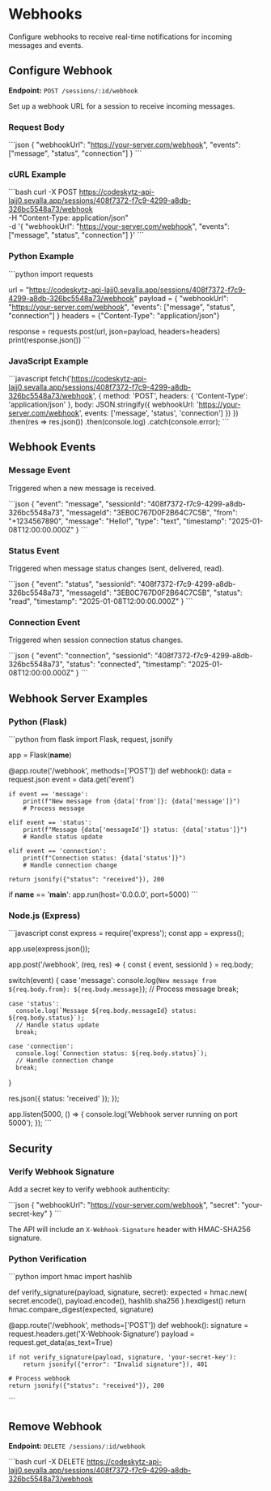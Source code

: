 # Webhooks

Configure webhooks to receive real-time notifications for incoming messages and events.

## Configure Webhook

**Endpoint:** `POST /sessions/:id/webhook`

Set up a webhook URL for a session to receive incoming messages.

### Request Body

\`\`\`json
{
  "webhookUrl": "https://your-server.com/webhook",
  "events": ["message", "status", "connection"]
}
\`\`\`

### cURL Example

\`\`\`bash
curl -X POST https://codeskytz-api-lajj0.sevalla.app/sessions/408f7372-f7c9-4299-a8db-326bc5548a73/webhook \
  -H "Content-Type: application/json" \
  -d '{
    "webhookUrl": "https://your-server.com/webhook",
    "events": ["message", "status", "connection"]
  }'
\`\`\`

### Python Example

\`\`\`python
import requests

url = "https://codeskytz-api-lajj0.sevalla.app/sessions/408f7372-f7c9-4299-a8db-326bc5548a73/webhook"
payload = {
    "webhookUrl": "https://your-server.com/webhook",
    "events": ["message", "status", "connection"]
}
headers = {"Content-Type": "application/json"}

response = requests.post(url, json=payload, headers=headers)
print(response.json())
\`\`\`

### JavaScript Example

\`\`\`javascript
fetch('https://codeskytz-api-lajj0.sevalla.app/sessions/408f7372-f7c9-4299-a8db-326bc5548a73/webhook', {
  method: 'POST',
  headers: { 'Content-Type': 'application/json' },
  body: JSON.stringify({
    webhookUrl: 'https://your-server.com/webhook',
    events: ['message', 'status', 'connection']
  })
})
  .then(res => res.json())
  .then(console.log)
  .catch(console.error);
\`\`\`

## Webhook Events

### Message Event

Triggered when a new message is received.

\`\`\`json
{
  "event": "message",
  "sessionId": "408f7372-f7c9-4299-a8db-326bc5548a73",
  "messageId": "3EB0C767D0F2B64C7C5B",
  "from": "+1234567890",
  "message": "Hello!",
  "type": "text",
  "timestamp": "2025-01-08T12:00:00.000Z"
}
\`\`\`

### Status Event

Triggered when message status changes (sent, delivered, read).

\`\`\`json
{
  "event": "status",
  "sessionId": "408f7372-f7c9-4299-a8db-326bc5548a73",
  "messageId": "3EB0C767D0F2B64C7C5B",
  "status": "read",
  "timestamp": "2025-01-08T12:00:00.000Z"
}
\`\`\`

### Connection Event

Triggered when session connection status changes.

\`\`\`json
{
  "event": "connection",
  "sessionId": "408f7372-f7c9-4299-a8db-326bc5548a73",
  "status": "connected",
  "timestamp": "2025-01-08T12:00:00.000Z"
}
\`\`\`

## Webhook Server Examples

### Python (Flask)

\`\`\`python
from flask import Flask, request, jsonify

app = Flask(__name__)

@app.route('/webhook', methods=['POST'])
def webhook():
    data = request.json
    event = data.get('event')
    
    if event == 'message':
        print(f"New message from {data['from']}: {data['message']}")
        # Process message
        
    elif event == 'status':
        print(f"Message {data['messageId']} status: {data['status']}")
        # Handle status update
        
    elif event == 'connection':
        print(f"Connection status: {data['status']}")
        # Handle connection change
    
    return jsonify({"status": "received"}), 200

if __name__ == '__main__':
    app.run(host='0.0.0.0', port=5000)
\`\`\`

### Node.js (Express)

\`\`\`javascript
const express = require('express');
const app = express();

app.use(express.json());

app.post('/webhook', (req, res) => {
  const { event, sessionId } = req.body;
  
  switch(event) {
    case 'message':
      console.log(`New message from ${req.body.from}: ${req.body.message}`);
      // Process message
      break;
      
    case 'status':
      console.log(`Message ${req.body.messageId} status: ${req.body.status}`);
      // Handle status update
      break;
      
    case 'connection':
      console.log(`Connection status: ${req.body.status}`);
      // Handle connection change
      break;
  }
  
  res.json({ status: 'received' });
});

app.listen(5000, () => {
  console.log('Webhook server running on port 5000');
});
\`\`\`

## Security

### Verify Webhook Signature

Add a secret key to verify webhook authenticity:

\`\`\`json
{
  "webhookUrl": "https://your-server.com/webhook",
  "secret": "your-secret-key"
}
\`\`\`

The API will include an `X-Webhook-Signature` header with HMAC-SHA256 signature.

### Python Verification

\`\`\`python
import hmac
import hashlib

def verify_signature(payload, signature, secret):
    expected = hmac.new(
        secret.encode(),
        payload.encode(),
        hashlib.sha256
    ).hexdigest()
    return hmac.compare_digest(expected, signature)

@app.route('/webhook', methods=['POST'])
def webhook():
    signature = request.headers.get('X-Webhook-Signature')
    payload = request.get_data(as_text=True)
    
    if not verify_signature(payload, signature, 'your-secret-key'):
        return jsonify({"error": "Invalid signature"}), 401
    
    # Process webhook
    return jsonify({"status": "received"}), 200
\`\`\`

## Remove Webhook

**Endpoint:** `DELETE /sessions/:id/webhook`

\`\`\`bash
curl -X DELETE https://codeskytz-api-lajj0.sevalla.app/sessions/408f7372-f7c9-4299-a8db-326bc5548a73/webhook
